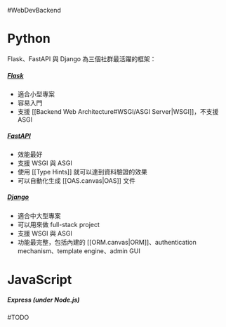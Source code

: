 #WebDevBackend 

# Python

Flask、FastAPI 與 Django 為三個社群最活躍的框架：

##### [Flask](https://flask.palletsprojects.com/)

- 適合小型專案
- 容易入門
- 支援 [[Backend Web Architecture#WSGI/ASGI Server|WSGI]]，不支援 ASGI

##### [FastAPI](https://fastapi.tiangolo.com/)

- 效能最好
- 支援 WSGI 與 ASGI
- 使用 [[Type Hints]] 就可以達到資料驗證的效果
- 可以自動化生成 [[OAS.canvas|OAS]] 文件

##### [Django](https://www.djangoproject.com/)

- 適合中大型專案
- 可以用來做 full-stack project
- 支援 WSGI 與 ASGI
- 功能最完整，包括內建的 [[ORM.canvas|ORM]]、authentication mechanism、template engine、admin GUI

# JavaScript

##### Express (under Node.js)

#TODO 
